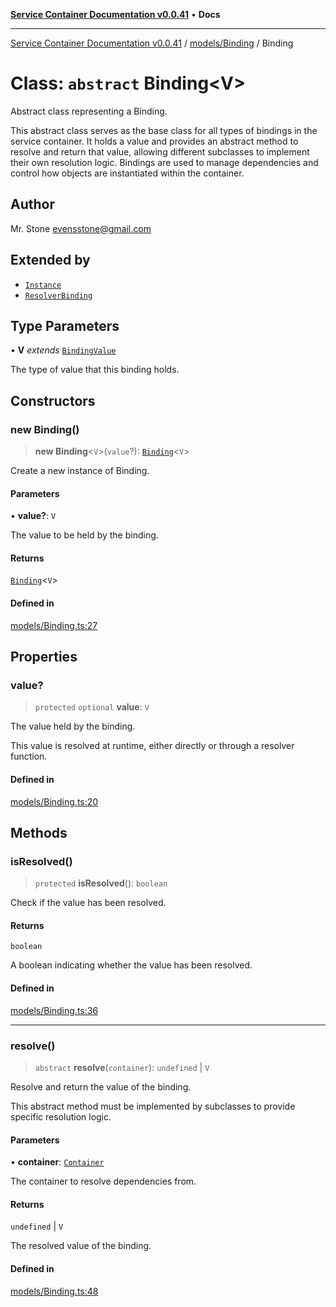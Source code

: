 [**Service Container Documentation v0.0.41**](../../../README.md) • **Docs**

***

[Service Container Documentation v0.0.41](../../../modules.md) / [models/Binding](../README.md) / Binding

# Class: `abstract` Binding\<V\>

Abstract class representing a Binding.

This abstract class serves as the base class for all types of bindings in the service container. It holds a value and provides an abstract method
to resolve and return that value, allowing different subclasses to implement their own resolution logic. Bindings are used to manage dependencies
and control how objects are instantiated within the container.

## Author

Mr. Stone <evensstone@gmail.com>

## Extended by

- [`Instance`](../../Instance/classes/Instance.md)
- [`ResolverBinding`](../../ResolverBinding/classes/ResolverBinding.md)

## Type Parameters

• **V** *extends* [`BindingValue`](../../../declarations/type-aliases/BindingValue.md)

The type of value that this binding holds.

## Constructors

### new Binding()

> **new Binding**\<`V`\>(`value`?): [`Binding`](Binding.md)\<`V`\>

Create a new instance of Binding.

#### Parameters

• **value?**: `V`

The value to be held by the binding.

#### Returns

[`Binding`](Binding.md)\<`V`\>

#### Defined in

[models/Binding.ts:27](https://github.com/stonemjs/service-container/blob/7783da28757f6e31cf32b1e1a6dcef833c613a29/src/models/Binding.ts#L27)

## Properties

### value?

> `protected` `optional` **value**: `V`

The value held by the binding.

This value is resolved at runtime, either directly or through a resolver function.

#### Defined in

[models/Binding.ts:20](https://github.com/stonemjs/service-container/blob/7783da28757f6e31cf32b1e1a6dcef833c613a29/src/models/Binding.ts#L20)

## Methods

### isResolved()

> `protected` **isResolved**(): `boolean`

Check if the value has been resolved.

#### Returns

`boolean`

A boolean indicating whether the value has been resolved.

#### Defined in

[models/Binding.ts:36](https://github.com/stonemjs/service-container/blob/7783da28757f6e31cf32b1e1a6dcef833c613a29/src/models/Binding.ts#L36)

***

### resolve()

> `abstract` **resolve**(`container`): `undefined` \| `V`

Resolve and return the value of the binding.

This abstract method must be implemented by subclasses to provide specific resolution logic.

#### Parameters

• **container**: [`Container`](../../../Container/classes/Container.md)

The container to resolve dependencies from.

#### Returns

`undefined` \| `V`

The resolved value of the binding.

#### Defined in

[models/Binding.ts:48](https://github.com/stonemjs/service-container/blob/7783da28757f6e31cf32b1e1a6dcef833c613a29/src/models/Binding.ts#L48)
